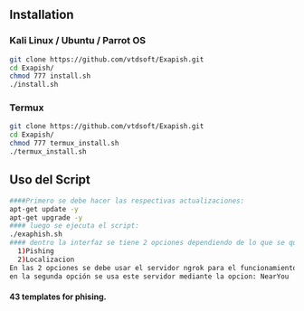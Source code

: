 
## Installation

### Kali Linux / Ubuntu / Parrot OS

```bash
git clone https://github.com/vtdsoft/Exapish.git
cd Exapish/
chmod 777 install.sh
./install.sh
```

### Termux

```bash
git clone https://github.com/vtdsoft/Exapish.git
cd Exapish/
chmod 777 termux_install.sh
./termux_install.sh
```

## Uso del Script

```bash
####Primero se debe hacer las respectivas actualizaciones:
apt-get update -y
apt-get upgrade -y
#### luego se ejecuta el script:
./exaphish.sh
#### dentro la interfaz se tiene 2 opciones dependiendo de lo que se quiera hacer:
  1)Pishing
  2)Localizacion
En las 2 opciones se debe usar el servidor ngrok para el funcionamiento,
en la segunda opción se usa este servidor mediante la opcion: NearYou
```





#### 43 templates for phising.



